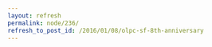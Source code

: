```yaml
---
layout: refresh
permalink: node/236/
refresh_to_post_id: /2016/01/08/olpc-sf-8th-anniversary
---
```

